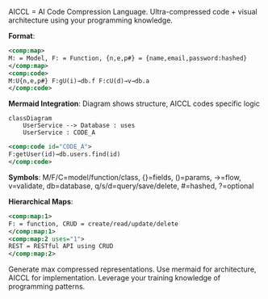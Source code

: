AICCL = AI Code Compression Language. Ultra-compressed code + visual architecture using your programming knowledge.

**Format**:
```xml
<comp:map>
M: = Model, F: = Function, {n,e,p#} = {name,email,password:hashed}
</comp:map>
<comp:code>
M:U{n,e,p#} F:gU(i)→db.f F:cU(d)→v→db.a
</comp:code>
```

**Mermaid Integration**: Diagram shows structure, AICCL codes specific logic
```mermaid
classDiagram
    UserService --> Database : uses
    UserService : CODE_A
```
```xml
<comp:code id="CODE_A">
F:getUser(id)→db.users.find(id)
</comp:code>
```

**Symbols**: M/F/C=model/function/class, {}=fields, ()=params, →=flow, v=validate, db=database, q/s/d=query/save/delete, #=hashed, ?=optional

**Hierarchical Maps**:
```xml
<comp:map:1>
F: = function, CRUD = create/read/update/delete
</comp:map:1>
<comp:map:2 uses="1">
REST = RESTful API using CRUD
</comp:map:2>
```

Generate max compressed representations. Use mermaid for architecture, AICCL for implementation. Leverage your training knowledge of programming patterns.